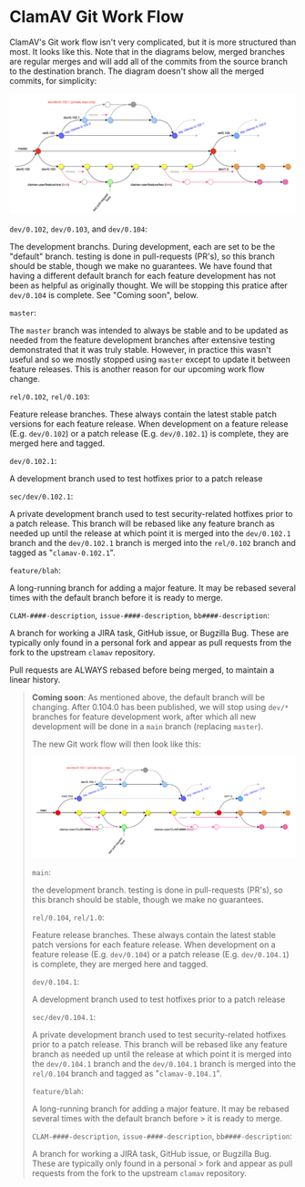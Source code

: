 # ClamAV Git Work Flow

ClamAV's Git work flow isn't very complicated, but it is more structured than most. It looks like this. Note that in the diagrams below, merged branches are regular merges and will add all of the commits from the source branch to the destination branch. The diagram doesn't show all the merged commits, for simplicity:

![Old Git Work Flow](../../images/old-git-workflow.png)

`dev/0.102`, `dev/0.103`, and `dev/0.104`:

The development branchs. During development, each are set to be the "default" branch. testing is done in pull-requests (PR's), so this branch should be stable, though we make no guarantees. We have found that having a different default branch for each feature development has not been as helpful as originally thought. We will be stopping this pratice after `dev/0.104` is complete. See "Coming soon", below.

`master`:

The `master` branch was intended to always be stable and to be updated as needed from the feature development branches after extensive testing demonstrated that it was truly stable. However, in practice this wasn't useful and so we mostly stopped using `master` except to update it between feature releases. This is another reason for our upcoming work flow change.

`rel/0.102`, `rel/0.103`:

Feature release branches. These always contain the latest stable patch versions for each feature release. When development on a feature release (E.g. `dev/0.102`) or a patch release (E.g. `dev/0.102.1`) is complete, they are merged here and tagged.

`dev/0.102.1`:

A development branch used to test hotfixes prior to a patch release

`sec/dev/0.102.1`:

A private development branch used to test security-related hotfixes prior to a patch release. This branch will be rebased like any feature branch as needed up until the release at which point it is merged into the `dev/0.102.1` branch and the `dev/0.102.1` branch is merged into the `rel/0.102` branch and tagged as "`clamav-0.102.1`".

`feature/blah`:

A long-running branch for adding a major feature. It may be rebased several times with the default branch before it is ready to merge.

`CLAM-####-description`, `issue-####-description`, `bb####-description`:

A branch for working a JIRA task, GitHub issue, or Bugzilla Bug. These are typically only found in a personal fork and appear as pull requests from the fork to the upstream `clamav` repository.

Pull requests are ALWAYS rebased before being merged, to maintain a linear history.

> **Coming soon**: As mentioned above, the default branch will be changing. After 0.104.0 has been published, we will stop using `dev/*` branches for feature development work, after which all new development will be done in a `main` branch (replacing `master`).
>
> The new Git work flow will then look like this:
>
> ![New Git Work Flow](../../images/new-git-workflow.png)
>
> `main`:
>
> the development branch. testing is done in pull-requests (PR's), so this branch should be stable, though we make no guarantees.
>
> `rel/0.104`, `rel/1.0`:
>
> Feature release branches. These always contain the latest stable patch versions for each feature release. When development on a feature release (E.g. `dev/0.104`) or a patch release (E.g. `dev/0.104.1`) is complete, they are merged here and tagged.
>
> `dev/0.104.1`:
>
> A development branch used to test hotfixes prior to a patch release
>
> `sec/dev/0.104.1`:
>
> A private development branch used to test security-related hotfixes prior to a patch release. This branch will be rebased like any feature branch as needed up until the release at which point it is merged into the `dev/0.104.1` branch and the `dev/0.104.1` branch is merged into the `rel/0.104` branch and tagged as "`clamav-0.104.1`".
>
>
> `feature/blah`:
>
> A long-running branch for adding a major feature. It may be rebased several times with the default branch before > it is ready to merge.
>
> `CLAM-####-description`, `issue-####-description`, `bb####-description`:
>
> A branch for working a JIRA task, GitHub issue, or Bugzilla Bug. These are typically only found in a personal > fork and appear as pull requests from the fork to the upstream `clamav` repository.
